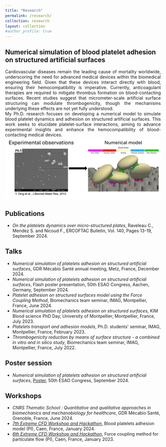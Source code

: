 ```yaml
---
title: "Research"
permalink: /research/
collection: research
layout: collection
#author_profile: true
---
```


## Numerical simulation of blood platelet adhesion on structured artificial surfaces

<div style="text-align: justify">
Cardiovascular diseases remain the leading cause of mortality worldwide, underscoring the need for advanced medical devices within the biomedical engineering field. Given that these devices interact directly with blood, ensuring their hemocompatibility is imperative. Currently, anticoagulant therapies are required to mitigate thrombus formation on blood-contacting surfaces. Recent studies suggest that micrometer-scale artificial surface structuring can modulate thrombogenicity, though the mechanisms underlying these effects are not yet fully understood.
</div>

<div style="text-align: justify">
My Ph.D. research focuses on developing a numerical model to simulate blood platelet dynamics and adhesion on structured artificial surfaces. This work seeks to elucidate platelet-surface interactions, aiming to advance experimental insights and enhance the hemocompatibility of blood-contacting medical devices.
</div>

 <img src="/_data/Expe_to_num_citation.png" alt="Experimental data to numerical model">

## Publications

- *On the platelets dynamics over micro-structured plates*, Raveleau C., Mendez S. and Nicoud F., ERCOFTAC Bulletin, Vol. 140, Pages 13-19, September 2024.

## Talks

- *Numerical simulation of platelets adhesion on structured artificial surfaces*, GDR Mécabio Santé annual meeting, Metz, France, December 2024.
- *Numerical simulation of platelets adhesion on structured artificial surfaces*, Flash poster presentation, 50th ESAO Congress, Aachen, Germany, September 2024.
- *Platelet adhesion on structured surfaces model using the Force Coupling Method*, Biomechanics team seminar, IMAG, Montpellier, France, June 2024.
- *Numerical simulation of platelets adhesion on structured surfaces*, KIM Blood science PhD Day, University of Montpellier, Montpellier, France, July 2023.
- *Platelets transport and adhesion models*, Ph.D. students' seminar, IMAG, Montpellier, France, February 2023.
- *Thrombogenicity reduction by means of surface structure - a combined in vitro and in silico study*, Biomechanics team seminar, IMAG, Montpellier, France, July 2022.

## Poster session
- *Numerical simulation of platelets adhesion on structured artificial surfaces*, [Poster](/_data/ESAO2024_Poster.pdf), 50th ESAO Congress, September 2024.

## Workshops

- *CNRS Thematic School : Quantitative and qualitative approaches in biomechanics and mechanobiology for healthcare*, GDR Mécabio Santé, Grenoble, France, June 2024.
- [*7th Extreme CFD Workshop and Hackathon*](https://ecfd.coria-cfd.fr/index.php/Ecfd:ecfd_7th_edition), Blood platelets adhesion model (PI), Caen, France, January 2024.
- [*6th Extreme CFD Workshop and Hackathon*](https://ecfd.coria-cfd.fr/index.php/Ecfd:ecfd_6th_edition), Force coupling method for particulate flow (PI), Caen, France, January 2023.
